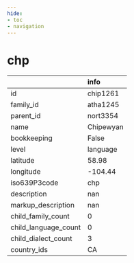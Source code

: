 ```yaml
---
hide:
- toc
- navigation
---
```

# chp
|                      | info      |
|:---------------------|:----------|
| id                   | chip1261  |
| family_id            | atha1245  |
| parent_id            | nort3354  |
| name                 | Chipewyan |
| bookkeeping          | False     |
| level                | language  |
| latitude             | 58.98     |
| longitude            | -104.44   |
| iso639P3code         | chp       |
| description          | nan       |
| markup_description   | nan       |
| child_family_count   | 0         |
| child_language_count | 0         |
| child_dialect_count  | 3         |
| country_ids          | CA        |